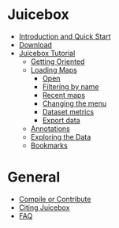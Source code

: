 # Juicebox
* [Introduction and Quick Start](Home)
* [Download](Download)
* [Juicebox Tutorial](Visualization)
  * [Getting Oriented](Visualization#getting-oriented)  
  * [Loading Maps](Loading-Maps-(the-File-menu))
    * [Open](Loading-Maps-(the-File-menu)#open) 
    * [Filtering by name](Loading-Maps-(the-File-menu)#filtering-by-name)  
    * [Recent maps](Loading-Maps-(the-File-menu)#recent-maps) 
    * [Changing the menu](Loading-Maps-(the-File-menu)#changing-the-menu) 
    * [Dataset metrics](Loading-Maps-(the-File-menu)#dataset-metrics) 
    * [Export data](Loading-Maps-(the-File-menu)#export-data) 
  * [Annotations](Loading-Annotations-(Annotations-menu)) 
  * [Exploring the Data](Exploring-the-Data)
  * [Bookmarks](Bookmark)

# General
* [Compile or Contribute](Compile-or-Contribute)
* [Citing Juicebox](Citing-Juicebox)
* [FAQ](FAQ)
